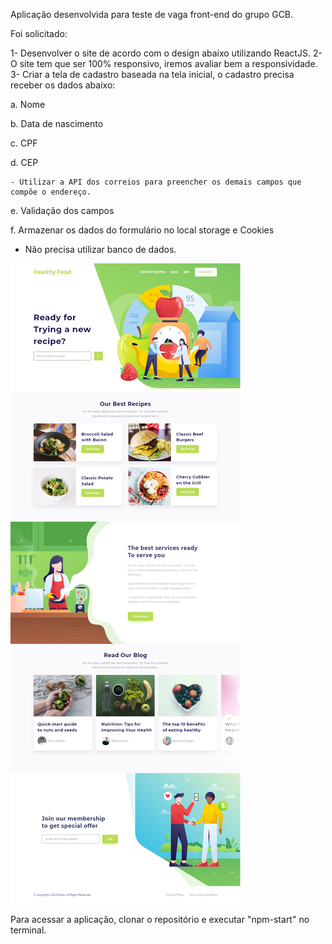 Aplicação desenvolvida para teste de vaga front-end do grupo GCB.

Foi solicitado:

1- Desenvolver o site de acordo com o design abaixo utilizando ReactJS. 
2- O site tem que ser 100% responsivo, iremos avaliar bem a responsividade.
3- Criar a tela de cadastro baseada na tela inicial, o cadastro precisa receber os dados abaixo:

  a. Nome

  b. Data de nascimento

  c. CPF

  d. CEP

    - Utilizar a API dos correios para preencher os demais campos que compõe o endereço.

  e. Validação dos campos

  f. Armazenar os dados do formulário no local storage e Cookies

* Não precisa utilizar banco de dados.

<img src="./src/assets/images/preview.png"/>

Para acessar a aplicação, clonar o repositório e executar "npm-start" no terminal. 
